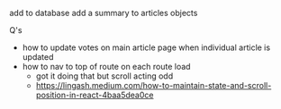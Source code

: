add to database
add a summary to articles objects

Q's
- how to update votes on main article page when individual article is updated
- how to nav to top of route on each route load
    - got it doing that but scroll acting odd
    - https://lingash.medium.com/how-to-maintain-state-and-scroll-position-in-react-4baa5dea0ce

